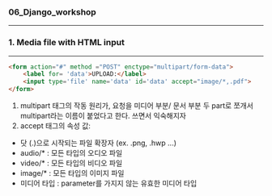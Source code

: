 ### 06_Django_workshop

---



### 1. Media file with HTML input

---

```html
<form action="#" method ="POST" enctype="multipart/form-data">
    <label for= 'data'>UPLOAD:</label>
	<input type='file' name='data' id='data' accept="image/*,.pdf">
</form>
```



1.  multipart 태그의 작동 원리가, 요청을 미디어 부분/ 문서 부분 두 part로 쪼개서 multipart라는 이름이 붙었다고 한다. 쓰면서 익숙해지자
2.  accept 태그의 속성 값: 
   * 닷 (.)으로 시작되는 파일 확장자  (ex.  .png, .hwp ...)
   * audio/* : 모든 타입의 오디오 파일
   * video/* : 모든 타입의 비디오 파일
   * image/* : 모든 타입의 이미지 파일
   * 미디어 타입 : parameter를 가지지 않는 유효한 미디어 타입
